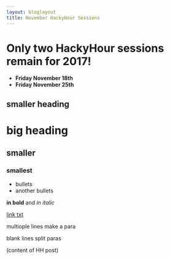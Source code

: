 ```yaml
---
layout: bloglayout
title: November HackyHour Sessions
---
```


Only two HackyHour sessions remain for 2017!
============================================

- **Friday November 18th**
- **Friday November 25th**




smaller heading
---------------

# big heading

## smaller

### smallest

- bullets
- another bullets

**in bold** and *in italic*

[link txt](google.com)

multiople
lines
make a para

blank lines split paras

(content of HH post)
